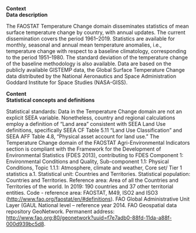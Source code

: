 **Context**<br/>
**Data description**

The FAOSTAT Temperature Change domain disseminates statistics of mean surface temperature change by country, with annual updates. The current dissemination covers the period 1961–2019. Statistics are available for monthly, seasonal and annual mean temperature anomalies, i.e., temperature change with respect to a baseline climatology, corresponding to the period 1951–1980. The standard deviation of the temperature change of the baseline methodology is also available. Data are based on the publicly available GISTEMP data, the Global Surface Temperature Change data distributed by the National Aeronautics and Space Administration Goddard Institute for Space Studies (NASA-GISS).

**Content**<br/>
**Statistical concepts and definitions**

Statistical standards: Data in the Temperature Change domain are not an explicit SEEA variable. Nonetheless, country and regional calculations employ a definition of “Land area” consistent with SEEA Land Use definitions, specifically SEEA CF Table 5.11 “Land Use Classification” and SEEA AFF Table 4.8, “Physical asset account for land use.” The Temperature Change domain of the FAOSTAT Agri-Environmental Indicators section is compliant with the Framework for the Development of Environmental Statistics (FDES 2013), contributing to FDES Component 1: Environmental Conditions and Quality, Sub-component 1.1: Physical Conditions, Topic 1.1.1: Atmosphere, climate and weather, Core set/ Tier 1 statistics a.1.
Statistical unit: Countries and Territories.
Statistical population: Countries and Territories.
Reference area: Area of all the Countries and Territories of the world. In 2019: 190 countries and 37 other territorial entities.
Code - reference area: FAOSTAT, M49, ISO2 and ISO3 (http://www.fao.org/faostat/en/#definitions). FAO Global Administrative Unit Layer (GAUL National level – reference year 2014. FAO Geospatial data repository GeoNetwork. Permanent address: http://www.fao.org:80/geonetwork?uuid=f7e7adb0-88fd-11da-a88f-000d939bc5d8.
